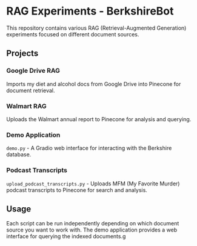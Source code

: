 # RAG Experiments - BerkshireBot

This repository contains various RAG (Retrieval-Augmented Generation) experiments focused on different document sources.

## Projects

### Google Drive RAG

Imports my diet and alcohol docs from Google Drive into Pinecone for document retrieval.

### Walmart RAG

Uploads the Walmart annual report to Pinecone for analysis and querying.

### Demo Application

`demo.py` - A Gradio web interface for interacting with the Berkshire database.

### Podcast Transcripts

`upload_podcast_transcripts.py` - Uploads MFM (My Favorite Murder) podcast transcripts to Pinecone for search and analysis.

## Usage

Each script can be run independently depending on which document source you want to work with. The demo application provides a web interface for querying the indexed documents.g
